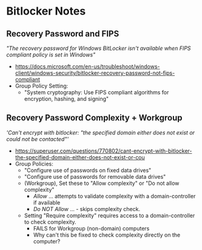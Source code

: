 # Bitlocker Notes

## Recovery Password and FIPS

*"The recovery password for Windows BitLocker isn't available when FIPS compliant policy is set in Windows"*

* https://docs.microsoft.com/en-us/troubleshoot/windows-client/windows-security/bitlocker-recovery-password-not-fips-compliant
* Group Policy Setting:
  * "System cryptography: Use FIPS compliant algorithms for encryption, hashing, and signing"

## Recovery Password Complexity + Workgroup

*'Can't encrypt with bitlocker: "the specified domain either does not exist or could not be contacted"'*

* https://superuser.com/questions/770802/cant-encrypt-with-bitlocker-the-specified-domain-either-does-not-exist-or-cou
* Group Policies:
  * "Configure use of passwords on fixed data drives"
  * "Configure use of passwords for removable data drives"
  * (Workgroup), Set these to "Allow complexity" or "Do not allow complexity"
    * *Allow* ... attempts to validate complexity with a domain-controller if available
    * *Do NOT Allow* ... - skips complexity check.
  * Setting "Require complexity" requires access to a domain-controller to check complexity.
    * FAILS for Workgroup (non-domain) computers
    * Why can't this be fixed to check complexity directly on the computer?
